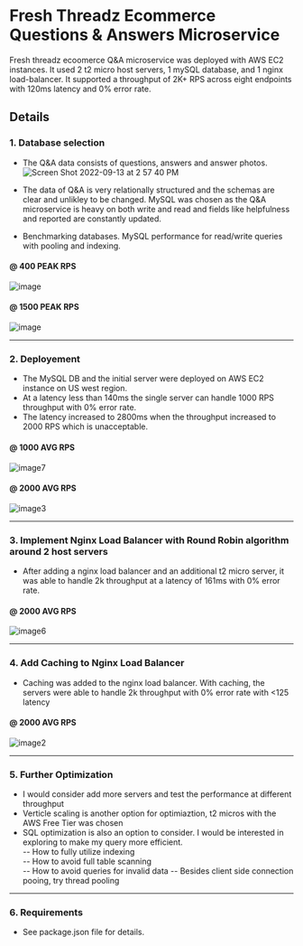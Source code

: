 # Fresh Threadz Ecommerce Questions & Answers Microservice
Fresh threadz ecoomerce Q&A microservice was deployed with AWS EC2 instances. It used 2 t2 micro host servers, 1 mySQL database, and 1 nginx load-balancer. It supported a throughput of 2K+ RPS across eight endpoints with 120ms latency and 0% error rate. 

## Details 

### 1. Database selection 
- The Q&A data consists of questions, answers and answer photos.  
![Screen Shot 2022-09-13 at 2 57 40 PM](https://user-images.githubusercontent.com/94769046/192113487-129af691-27db-435e-b9ea-ad9c9d3e1772.png)

- The data of Q&A is very relationally structured and the schemas are clear and unlikley to be changed. MySQL was chosen as the Q&A microservice is heavy on both write and read and fields like helpfulness and reported are constantly updated.
- Benchmarking databases. MySQL performance for read/write queries with pooling and indexing.
#### @ 400 PEAK RPS 
![image](https://user-images.githubusercontent.com/94769046/192113079-52eaf6af-4add-4cd4-a4a5-0fbcec9ffa78.png)  
#### @ 1500 PEAK RPS 
![image](https://user-images.githubusercontent.com/94769046/192113111-5b5c5d90-86b4-410c-aa7b-8be9982f47cc.png)  

<hr>  

### 2. Deployement 
- The MySQL DB and the initial server were deployed on AWS EC2 instance on US west region. 
- At a latency less than 140ms the single server can handle 1000 RPS throughput with 0% error rate.   
- The latency increased to 2800ms when the throughput increased to 2000 RPS which is unacceptable. 
#### @ 1000 AVG RPS 
![image7](https://user-images.githubusercontent.com/94769046/192114161-c82364b7-c332-4270-9c66-78acdda22fa3.png)
#### @ 2000 AVG RPS 
![image3](https://user-images.githubusercontent.com/94769046/192114260-cf021ee4-f509-40d7-add3-2ab1026a8009.png)  

<hr>  

### 3. Implement Nginx Load Balancer with Round Robin algorithm around 2 host servers
- After adding a nginx load balancer and an additional t2 micro server, it was able to handle 2k throughput at a latency of 161ms with 0% error rate.  
#### @ 2000 AVG RPS 
![image6](https://user-images.githubusercontent.com/94769046/192114562-52a53bee-44eb-4942-868d-a31bcf0afe71.png)  

<hr>  

### 4. Add Caching to Nginx Load Balancer  
- Caching was added to the nginx load balancer. With caching, the servers were able to handle 2k throughput with 0% error rate with <125 latency  
#### @ 2000 AVG RPS 
![image2](https://user-images.githubusercontent.com/94769046/192114781-1ca57132-0975-4b56-a994-3cb31f0d735b.png)

<hr>  

### 5. Further Optimization  
- I would consider add more servers and test the performance at different throughput 
- Verticle scaling is another option for optimiaztion, t2 micros with the AWS Free Tier was chosen 
- SQL optimization is also an option to consider. I would be interested in exploring to make my query more efficient.  
-- How to fully utilize indexing  
-- How to avoid full table scanning  
-- How to avoid queries for invalid data
-- Besides client side connection pooing, try thread pooling 

<hr>  

### 6. Requirements
- See package.json file for details.

